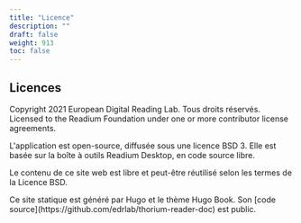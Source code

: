 ```yaml
---
title: "Licence"
description: ""
draft: false
weight: 913
toc: false
---
```


  <h2>Licences</h2>

  <p>
    Copyright 2021 European Digital Reading Lab. Tous droits réservés.
    Licensed to the Readium Foundation under one or more contributor license
    agreements.
  </p>

  <p>
    L'application est open-source, diffusée sous une licence BSD 3. 
    Elle est basée sur la boîte à outils Readium Desktop, en code source libre.
  </p>

  <p>
    Le contenu de ce site web est libre et peut-être réutilisé selon les termes 
    de la Licence BSD. 
  </p>

<p>
    Ce site statique est généré par Hugo et le thème Hugo Book. 
    Son [code source](https://github.com/edrlab/thorium-reader-doc) est public.
  </p>